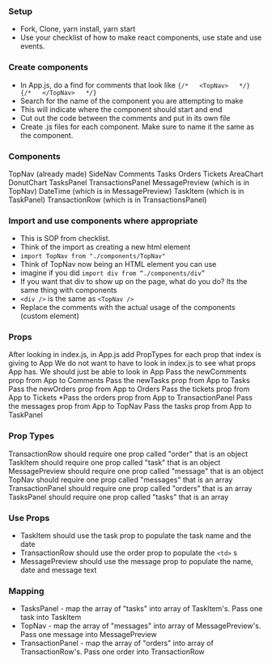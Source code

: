 ### Setup
* Fork, Clone, yarn install, yarn start
* Use your checklist of how to make react components, use state and use events.

### Create components
* In App.js, do a find for comments that look like `{/*   <TopNav>   */}  {/*   </TopNav>   */}`
* Search for the name of the component you are attempting to make
* This will indicate where the component should start and end
* Cut out the code between the comments and put in its own file
* Create .js files for each component. Make sure to name it the same as the component.

### Components
 TopNav (already made)
 SideNav
 Comments
 Tasks
 Orders
 Tickets
 AreaChart
 DonutChart
 TasksPanel
 TransactionsPanel
MessagePreview (which is in TopNav)
DateTime (which is in MessagePreview)
TaskItem (which is in TaskPanel)
TransactionRow (which is in TransactionsPanel)

### Import and use components where appropriate
* This is SOP from checklist.
* Think of the import as creating a new html element
* `import TopNav from "./components/TopNav"`
* Think of TopNav now being an HTML element you can use
* imagine if you did `import div from “./components/div”`
* If you want that div to show up on the page, what do you do? Its the same thing with components
* `<div />` is the same as `<TopNav />`
* Replace the comments with the actual usage of the components (custom element)

### Props
 After looking in index.js, in App.js add PropTypes for each prop that index is giving to App
We do not want to have to look in index.js to see what props App has. We should just be able to look in App
Pass the newComments prop from App to Comments
 Pass the newTasks prop from App to Tasks
 Pass the newOrders prop from App to Orders
Pass the tickets prop from App to Tickets
*Pass the orders prop from App to TransactionPanel
Pass the messages prop from App to TopNav
Pass the tasks prop from App to TaskPanel

### Prop Types
TransactionRow should require one prop called "order" that is an object
 TaskItem should require one prop called "task" that is an object
 MessagePreview should require one prop called "message" that is an object
 TopNav should require one prop called "messages" that is an array
 TransactionPanel should require one prop called "orders" that is an array
 TasksPanel should require one prop called "tasks" that is an array

### Use Props
* TaskItem should use the task prop to populate the task name and the date
* TransactionRow should use the order prop to populate the `<td>` s
* MessagePreview should use the message prop to populate the name, date and message text

### Mapping
* TasksPanel - map the array of "tasks" into array of TaskItem's. Pass one task into TaskItem
* TopNav - map the array of "messages" into array of MessagePreview's. Pass one message into MessagePreview
* TransactionPanel - map the array of "orders" into array of TransactionRow's. Pass one order into TransactionRow


